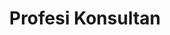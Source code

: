 ---
id: 91
title : Profesi Konsultan
linkurl: https://gum.co/konsultan/pajakresources
fitur: aspekpajak
category: aspekpajak
createdTime : 31/08/2019
modifiedTime : 07/01/2020
topik: Versi Ringan
img: discussion.png
---